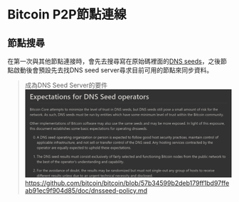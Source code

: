 # Bitcoin P2P節點連線



## 節點搜尋

在第一次與其他節點連接時，會先去搜尋寫在原始碼裡面的[DNS seeds](https://bitcoin.org/en/glossary/dns-seed)，之後節點啟動後會預設先去找DNS seed server尋求目前可用的節點來同步資料。

> 成為DNS Seed Server的要件![](/assets/234.png)https://github.com/bitcoin/bitcoin/blob/57b34599b2deb179ff1bd97ffeab91ec9f904d85/doc/dnsseed-policy.md





